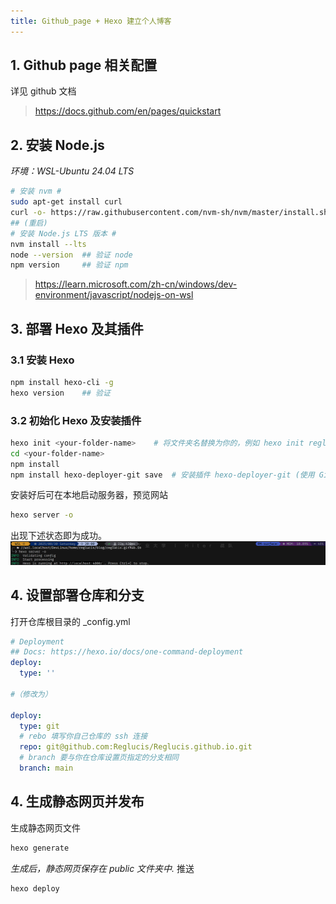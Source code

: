 ```yaml
---
title: Github_page + Hexo 建立个人博客
---
```


## 1. Github page 相关配置
详见 github 文档
> https://docs.github.com/en/pages/quickstart

## 2. 安装 Node.js

*环境：WSL-Ubuntu 24.04 LTS*
``` bash
# 安装 nvm #
sudo apt-get install curl
curl -o- https://raw.githubusercontent.com/nvm-sh/nvm/master/install.sh | bash
## (重启)
# 安装 Node.js LTS 版本 #
nvm install --lts
node --version	## 验证 node 
npm version		## 验证 npm 
```
> https://learn.microsoft.com/zh-cn/windows/dev-environment/javascript/nodejs-on-wsl

## 3. 部署 Hexo 及其插件
### 3.1 安装 Hexo
``` bash 
npm install hexo-cli -g
hexo version	## 验证
```

### 3.2 初始化 Hexo 及安装插件
``` bash
hexo init <your-folder-name>	# 将文件夹名替换为你的，例如 hexo init reglucis.github.io
cd <your-folder-name>
npm install	
npm install hexo-deployer-git save	# 安装插件 hexo-deployer-git (使用 GitHub Pages 功能需要)
```

安装好后可在本地启动服务器，预览网站
``` bash
hexo server -o
```
出现下述状态即为成功。
![图片](source/pic/PixPin_2025-08-30_20-05-18.png)

## 4. 设置部署仓库和分支
打开仓库根目录的 _config.yml
``` yml
# Deployment
## Docs: https://hexo.io/docs/one-command-deployment
deploy:
  type: ''

#（修改为）	

deploy:
  type: git
  # rebo 填写你自己仓库的 ssh 连接
  repo: git@github.com:Reglucis/Reglucis.github.io.git
  # branch 要与你在仓库设置页指定的分支相同
  branch: main

```

## 4. 生成静态网页并发布
生成静态网页文件
``` bash
hexo generate
```
*生成后，静态网页保存在 public 文件夹中.*
推送

``` bash
hexo deploy
```
